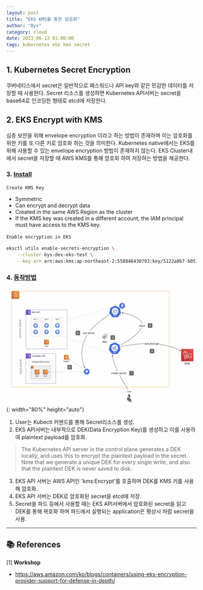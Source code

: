 ```yaml
---
layout: post
title: "EKS KMS를 통한 암호화"
author: "Bys"
category: cloud
date: 2023-06-13 01:00:00
tags: kubernetes eks kms secret
---
```


## 1. Kubernetes Secret Encryption
쿠버네티스에서 secret은 일반적으로 패스워드나 API key와 같은 민감한 데이터를 저장할 때 사용한다. Secret 리소스를 생성하면 Kubernetes API서버는 secret을 base64로 인코딩한 형태로 etcd에 저장한다. 

## 2. EKS Encrypt with KMS
심층 보안을 위해 envelope encryption 이라고 하는 방법이 존재하며 이는 암호화를 위한 키를 또 다른 키로 암호화 하는 것을 의미한다. Kubernetes native에서는 EKS를 위해 사용할 수 있는 envelope encryption 방법이 존재하지 않는다. 
EKS Cluster내에서 secret을 저장할 때 AWS KMS를 통해 암호화 하여 저장하는 방법을 제공한다. 


### 3. [Install](https://docs.aws.amazon.com/ko_kr/eks/latest/userguide/enable-kms.html)
`Create KMS Key`  
- Symmetric
- Can encrypt and decrypt data
- Created in the same AWS Region as the cluster
- If the KMS key was created in a different account, the IAM principal must have access to the KMS key.


`Enable encryption in EKS`  
```bash
eksctl utils enable-secrets-encryption \
    --cluster bys-dev-eks-test \
    --key-arn arn:aws:kms:ap-northeast-2:558846430793:key/5122a0b7-6051-4646-9447-b95ddd4d3408
```

### 4. [동작방법](https://aws.amazon.com/ko/blogs/containers/using-eks-encryption-provider-support-for-defense-in-depth/)

![eks-kms-encryption](/assets/it/cloud/eks/eks-kms-encryption.png){: width="80%" height="auto"}

1. User는 Kubectl 커맨드를 통해 Secret리소스를 생성.  
2. EKS API서버는 내부적으로 DEK(Data Encryption Key)를 생성하고 이를 사용하여 plaintext payload를 암호화.  
  > The Kubernetes API server in the control plane generates a DEK locally, and uses this to encrypt the plaintext payload in the secret. Note that we generate a unique DEK for every single write, and also that the plaintext DEK is never saved to disk.
3. EKS API 서버는 AWS API인 'kms:Encrypt'를 호출하며 DEK를 KMS 키를 사용해 암호화. 
4. EKS API 서버는 DEK로 암호화된 secret을 etcd에 저장. 
5. Secret을 파드 등에서 사용할 때는 EKS API서버에서 암호화된 secret을 읽고 DEK를 통해 복호화 하며 파드에서 실행되는 application은 평상시 처럼 secret을 사용.



---

## 📚 References

[1] **Workshop**  
- https://aws.amazon.com/ko/blogs/containers/using-eks-encryption-provider-support-for-defense-in-depth/
